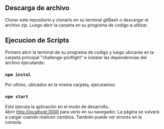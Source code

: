 ## Descarga de archivo

Clonar este repositorio y clonarlo en su terminal gitBash o descargar el archivo zip. Luego abrir la carpeta en su programa de codigo a utilizar.

## Ejecucion de Scripts

Primero abrir la terminal de su programa de codigo y luego ubicarse en la carpeta principal "challenge-proflight" e instalar las dependencias del archivo ejecutando:
### `npm instal`  
Por ultimo, ubicados en la misma carpeta, ejecutamos:

### `npm start`

Esto ejecuta la aplicación en el modo de desarrollo..\
Abrir [http://localhost:3000](http://localhost:3000) para verlo en su navegador.
La página se volverá a cargar cuando realicen cambios.
También puede ver errores en la consola.

